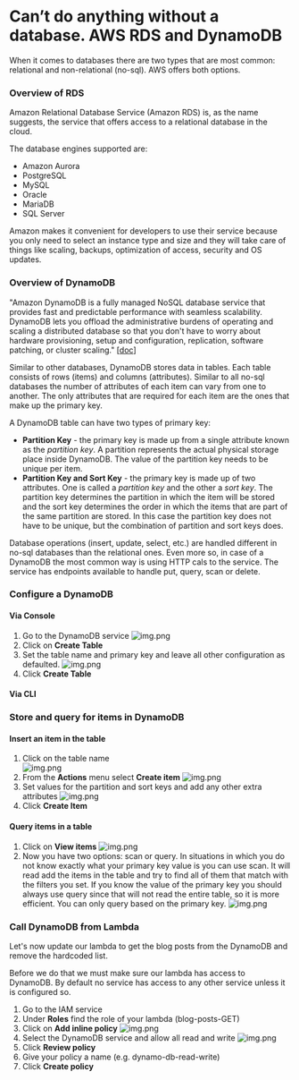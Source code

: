 # Can’t do anything without a database. AWS RDS and DynamoDB

When it comes to databases there are two types that are most common: relational and non-relational (no-sql). AWS offers both options.

### Overview of RDS
Amazon Relational Database Service (Amazon RDS) is, as the name suggests, the service that offers access to a relational database in the cloud.

The database engines supported are:
* Amazon Aurora
* PostgreSQL
* MySQL
* Oracle
* MariaDB
* SQL Server

Amazon makes it convenient for developers to use their service because you only need to select an instance type and size and they will take care of things like scaling, backups, optimization of access, security and OS updates. 
### Overview of DynamoDB
"Amazon DynamoDB is a fully managed NoSQL database service that provides fast and predictable performance with seamless scalability. DynamoDB lets you offload the administrative burdens of operating and scaling a distributed database so that you don't have to worry about hardware provisioning, setup and configuration, replication, software patching, or cluster scaling." [[doc](https://docs.aws.amazon.com/amazondynamodb/latest/developerguide/Introduction.html)]

Similar to other databases, DynamoDB stores data in tables. Each table consists of rows (items) and columns (attributes). Similar to all no-sql databases the number of attributes of each item can vary from one to another. The only attributes that are required for each item are the ones that make up the primary key.

A DynamoDB table can have two types of primary key:
* **Partition Key** - the primary key is made up from a single attribute known as the _partition key_. A partition represents the actual physical storage place inside DynamoDB. The value of the partition key needs to be unique per item.
* **Partition Key and Sort Key** - the primary key is made up of two attributes. One is called a _partition key_ and the other a _sort key_. The partition key determines the partition in which the item will be stored and the sort key determines the order in which the items that are part of the same partition are stored. In this case the partition key does not have to be unique, but the combination of partition and sort keys does.

Database operations (insert, update, select, etc.) are handled different in no-sql databases than the relational ones. Even more so, in case of a DynamoDB the most common way is using HTTP cals to the service. The service has endpoints available to handle put, query, scan or delete. 
### Configure a DynamoDB

#### Via Console
1. Go to the DynamoDB service
![img.png](imgs/dynamo-start.png)
2. Click on **Create Table**
3. Set the table name and primary key and leave all other configuration as defaulted.
![img.png](imgs/dynamo-create-s1.png)
4. Click **Create Table**

#### Via CLI
### Store and query for items in DynamoDB
#### Insert an item in the table
1. Click on the table name <br>
![img.png](imgs/dynamo-insert-start.png)
2. From the **Actions** menu select **Create item**
![img.png](imgs/dynamo-insert-s1.png)
3. Set values for the partition and sort keys and add any other extra attributes
![img.png](imgs/dynamo-insert-s2.png)
4. Click **Create Item**
#### Query items in a table
1. Click on **View items**
![img.png](imgs/dynamo-query-start.png)
2. Now you have two options: scan or query. In situations in which you do not know exactly what your primary key value is you can use scan. It will read add the items in the table and try to find all of them that match with the filters you set. If you know the value of the primary key you should always use query since that will not read the entire table, so it is more efficient. You can only query based on the primary key.
![img.png](imgs/dynamo-query-s1.png)
### Call DynamoDB from Lambda
Let's now update our lambda to get the blog posts from the DynamoDB and remove the hardcoded list.

Before we do that we must make sure our lambda has access to DynamoDB. By default no service has access to any other service unless it is configured so. 

1. Go to the IAM service
2. Under **Roles** find the role of your lambda (blog-posts-GET)
3. Click on **Add inline policy**
![img.png](imgs/lambda-access-s1.png)
4. Select the DynamoDB service and allow all read and write
![img.png](imgs/lambda-access-s2.png)
5. Click **Review policy**
6. Give your policy a name (e.g. dynamo-db-read-write)
7. Click **Create policy**
